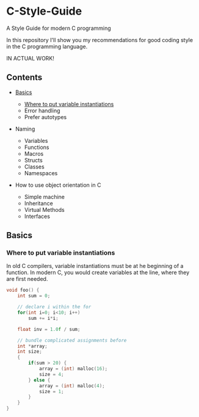 # C-Style-Guide
A Style Guide for modern C programming

In this repository I'll show you my recommendations for good coding style in the C programming language.

IN ACTUAL WORK!

## <a name="S-contents"></a>Contents

+ [Basics](#S-basics)
  - [Where to put variable instantiations](#S-basics-where_variables)
  - Error handling
  - Prefer autotypes

+ Naming
  - Variables
  - Functions
  - Macros
  - Structs
  - Classes
  - Namespaces
  
+ How to use object orientation in C
  - Simple machine
  - Inheritance
  - Virtual Methods
  - Interfaces


## <a name="S-basics"></a>Basics
### <a name="S-basics-where_variables"></a>Where to put variable instantiations
In old C compilers, variable instantiations must be at he beginning of a function.
In modern C, you would create variables at the line, where they are first needed.
```c
void foo() {
    int sum = 0;

    // declare i within the for
    for(int i=0; i<10; i++)
        sum += i*i;

    float inv = 1.0f / sum;

    // bundle complicated assignments before
    int *array;
    int size;
    {
        if(sum > 20) {
            array = (int) malloc(16);
            size = 4;
        } else {
            array = (int) malloc(4);
            size = 1;
        }
    }
}
```
